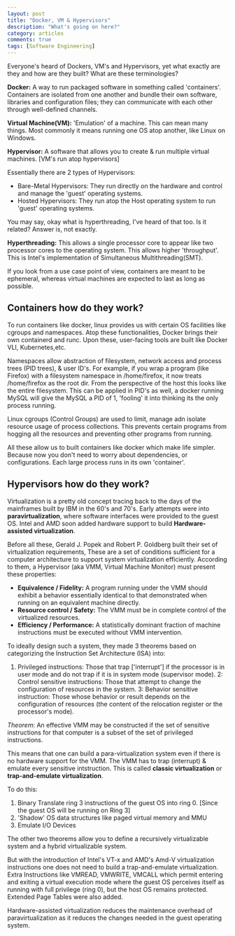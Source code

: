 ```yaml
---
layout: post
title: "Docker, VM & Hypervisors"
description: "What's going on here?"
category: articles
comments: true
tags: [Software Engineering]
---
```


Everyone's heard of Dockers, VM's and Hypervisors, yet what exactly are they and how are they built? What are these terminologies?

**Docker:** A way to run packaged software in something called 'containers'. Containers are isolated from one another and bundle their own software, libraries and configuration files; they can communicate with each other through well-defined channels.

**Virtual Machine(VM):** 'Emulation' of a machine. This can mean many things. Most commonly it means running one OS atop another, like Linux on Windows.

**Hypervisor:** A software that allows you to create & run multiple virtual machines. [VM's run atop hypervisors]

Essentially there are 2 types of Hypervisors:
- Bare-Metal Hypervisors: They run directly on the hardware and control and manage the 'guest' operating systems.
- Hosted Hypervisors: They run atop the Host operating system to run 'guest' operating systems.

You may say, okay what is hyperthreading, I've heard of that too. Is it related? Answer is, not exactly.

**Hyperthreading:** This allows a single processor core to appear like two processor cores to the operating system. This allows higher 'throughput'. This is Intel's implementation of Simultaneous Multithreading(SMT).


If you look from a use case point of view, containers are meant to be ephemeral, whereas virtual machines are expected to last as long as possible.

## Containers how do they work?

To run containers like docker, linux provides us with certain OS facilities like cgroups and namespaces. Atop these functionalities, Docker brings their own containerd and runc. Upon these, user-facing tools are built like Docker VLI, Kubernetes,etc. 

Namespaces allow abstraction of filesystem, network access and process trees (PID trees), & user ID's. For example, if you wrap a program (like Firefox) with a filesystem namespace in /home/firefox, it now treats /home/firefox as the root dir. From the perspective of the host this looks like the entire filesystem. This can be applied in PID's as well, a docker running MySQL will give the MySQL a PID of 1, 'fooling' it into thinking its the only process running. 

Linux cgroups (Control Groups) are used to limit, manage adn isolate resource usage of process collections. This prevents certain programs from hogging all the resources and preventing other programs from running.

All these allow us to built containers like docker which make life simpler. Because now you don't need to worry about dependencies, or configurations. Each large process runs in its own 'container'.

## Hypervisors how do they work?

Virtualization is a pretty old concept tracing back to the days of the mainframes built by IBM in the 60's and 70's. Early attempts were into **paravirtualization**, where software interfaces were provided to the guest OS. Intel and AMD soon added hardware support to build **Hardware-assisted virtualization**.

Before all these, Gerald J. Popek and Robert P. Goldberg built their set of virtualization requirements, These are a set of conditions sufficient for a computer architecture to support system virtualization efficiently. According to them, a Hypervisor (aka VMM, Virtual Machine Monitor) must present these properties:
- **Equivalence / Fidelity:** A program running under the VMM should exhibit a behavior essentially identical to that demonstrated when running on an equivalent machine directly.
- **Resource control / Safety:** The VMM must be in complete control of the virtualized resources.
- **Efficiency / Performance:** A statistically dominant fraction of machine instructions must be executed without VMM intervention.

To ideally design such a system, they made 3 theorems based on categorizing the Instruction Set Architecture (ISA) into:
1. Privileged instructions: Those that trap ['interrupt'] if the processor is in user mode and do not trap if it is in system mode (supervisor mode). 
2: Control sensitive instructions: Those that attempt to change the configuration of resources in the system.
3: Behavior sensitive instruction: Those whose behavior or result depends on the configuration of resources (the content of the relocation register or the processor's mode).

*Theorem*: An effective VMM may be constructed if the set of sensitive instructions for that computer is a subset of the set of privileged instructions. 

This means that one can build a para-virtualization system even if there is no hardware support for the VMM. The VMM has to trap (interrupt) & emulate every sensitive intstruction. This is called **classic virtualization** or **trap-and-emulate virtualization**.

To do this:
1. Binary Translate ring 3 instructions of the guest OS into ring 0. [Since the guest OS will be running on Ring 3]
2. 'Shadow' OS data structures like paged virtual memory and MMU
3. Emulate I/O Devices

The other two theorems allow you to define a recursively virtualizable system and a hybrid virtualizable system.

But with the introduction of Intel's VT-x and AMD's Amd-V virtualization instructions one does not need to build a trap-and-emulate virtualization. Extra Instructions like VMREAD, VMWRITE, VMCALL which permit entering and exiting a virtual execution mode where the guest OS perceives itself as running with full privilege (ring 0), but the host OS remains protected. Extended Page Tables were also added.

Hardware-assisted virtualization reduces the maintenance overhead of paravirtualization as it reduces the changes needed in the guest operating system. 
